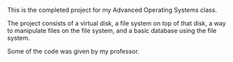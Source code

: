 This is the completed project for my Advanced Operating Systems class.

The project consists of a virtual disk, a file system on top of that disk, a way to manipulate files on the file system, and a basic database using the file system.

Some of the code was given by my professor.
